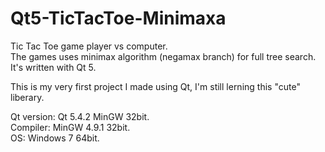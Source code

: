 # Qt5-TicTacToe-Minimaxa
Tic Tac Toe game player vs computer.</br>
The games uses minimax algorithm (negamax branch) for full tree search.</br>
It's written with Qt 5.

This is my very first project I made using Qt, I'm still lerning this "cute" liberary.

Qt version: Qt 5.4.2 MinGW 32bit.</br>
Compiler: MinGW 4.9.1 32bit.</br>
OS: Windows 7 64bit.
